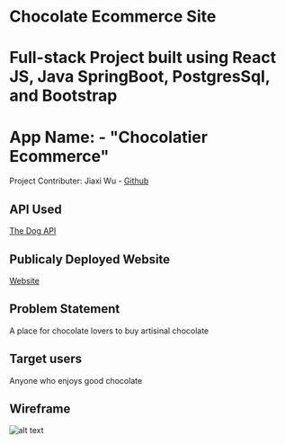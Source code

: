 # Chocolate Ecommerce Site

# Full-stack Project built using React JS, Java SpringBoot, PostgresSql, and Bootstrap

# App Name: - "Chocolatier Ecommerce"

Project Contributer:
Jiaxi Wu - [Github](https://github.com/Jiaxi-Wu-Dev)

## API Used

[The Dog API](https://thedogapi.com/)

## Publicaly Deployed Website

[Website](chocolatebonbons.surge.sh)

## Problem Statement

A place for chocolate lovers to buy artisinal chocolate

## Target users

Anyone who enjoys good chocolate

## Wireframe

![alt text](https://raw.githubusercontent.com/Jiaxi-Wu-Dev/jiaxi-wu-dev.github.io/master/public/assets/Wireframe.png "Chocolate Ecommerce Website Wireframe")
